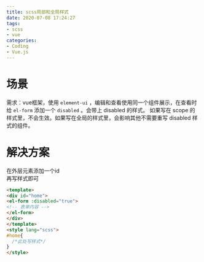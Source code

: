 ```yaml
---
title: scss局部和全局样式
date: 2020-07-08 17:24:27
tags:
- scss
- vue
categories:
- Coding
- Vue.js
---
```


# 场景
需求：vue框架，使用 `element-ui` ，编辑和查看使用同一个组件展示，在查看时给 `el-form` 添加一个     `disabled` 。会带上 disabled 的样式。
如果写在 scope 的样式里，不会生效。如果写在全局的样式里，会影响其他不需要重写 disabled 样式的组件。

# 解决方案
在外层元素添加一个id   
再写样式即可
``` html
<template>
<div id="home">
<el-form :disabled="true">
<!-- 表单内容 -->
</el-form>
</div>
</template>
<style lang="scss">
#home{
  /*此处写样式*/
}
</style>
```

